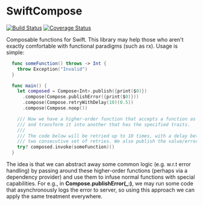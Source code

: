 # SwiftCompose

[![Build Status](https://travis-ci.org/protoman92/SwiftCompose.svg?branch=master)](https://travis-ci.org/protoman92/SwiftCompose)
[![Coverage Status](https://coveralls.io/repos/github/protoman92/SwiftCompose/badge.svg?branch=master)](https://coveralls.io/github/protoman92/SwiftCompose?branch=master)

Composable functions for Swift. This library may help those who aren't exactly comfortable with functional paradigms (such as rx). Usage is simple:

```swift
  func someFunction() throws -> Int {
    throw Exception("Invalid")
  }

  func main() {
    let composed = Compose<Int>.publish({print($0)})
      .compose(Compose.publishError({print($0)}))
      .compose(Compose.retryWithDelay(10)(0.5))
      .compose(Compose.noop())

    /// Now we have a higher-order function that accepts a function as parameter
    /// and transform it into another that has the specified traits.
    ///
    /// The code below will be retried up to 10 times, with a delay between each
    /// two consecutive set of retries. We also publish the value/error.
    try? composed.invoke(someFunction)()
  }
```

The idea is that we can abstract away some common logic (e.g. w.r.t error handling) by passing around these higher-order functions (perhaps via a dependency provider) and use them to infuse normal functions with special capabilities. For e.g., in **Compose.publishError(_:)**, we may run some code that asynchronously logs the error to server, so using this approach we can apply the same treatment everywhere.
